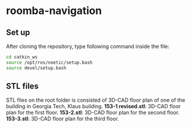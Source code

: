 # roomba-navigation
## Set up
After cloning the repository, type following command inside the file:
```bash
cd catkin_ws
source /opt/ros/noetic/setup.bash
source devel/setup.bash
```
## STL files
STL files on the root folder is consisted of 3D-CAD floor plan of one of the building in Georgia Tech, Klaus building.
**153-1 revised.stl**: 3D-CAD floor plan for the first floor.
**153-2.stl**: 3D-CAD floor plan for the second floor.
**153-3.stl**: 3D-CAD floor plan for the third floor.

